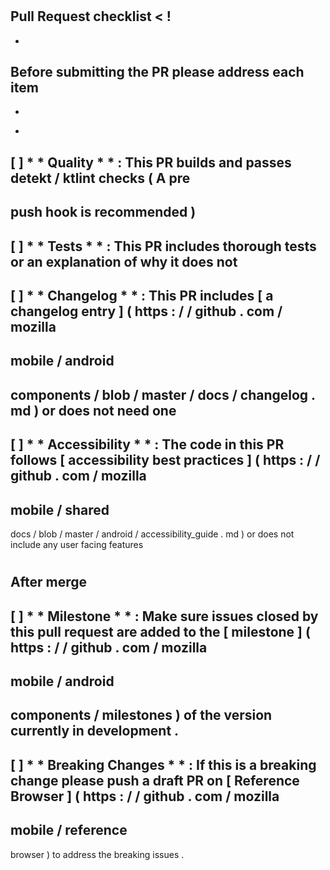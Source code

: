 #
#
#
Pull
Request
checklist
<
!
-
-
Before
submitting
the
PR
please
address
each
item
-
-
>
-
[
]
*
*
Quality
*
*
:
This
PR
builds
and
passes
detekt
/
ktlint
checks
(
A
pre
-
push
hook
is
recommended
)
-
[
]
*
*
Tests
*
*
:
This
PR
includes
thorough
tests
or
an
explanation
of
why
it
does
not
-
[
]
*
*
Changelog
*
*
:
This
PR
includes
[
a
changelog
entry
]
(
https
:
/
/
github
.
com
/
mozilla
-
mobile
/
android
-
components
/
blob
/
master
/
docs
/
changelog
.
md
)
or
does
not
need
one
-
[
]
*
*
Accessibility
*
*
:
The
code
in
this
PR
follows
[
accessibility
best
practices
]
(
https
:
/
/
github
.
com
/
mozilla
-
mobile
/
shared
-
docs
/
blob
/
master
/
android
/
accessibility_guide
.
md
)
or
does
not
include
any
user
facing
features
#
#
#
After
merge
-
[
]
*
*
Milestone
*
*
:
Make
sure
issues
closed
by
this
pull
request
are
added
to
the
[
milestone
]
(
https
:
/
/
github
.
com
/
mozilla
-
mobile
/
android
-
components
/
milestones
)
of
the
version
currently
in
development
.
-
[
]
*
*
Breaking
Changes
*
*
:
If
this
is
a
breaking
change
please
push
a
draft
PR
on
[
Reference
Browser
]
(
https
:
/
/
github
.
com
/
mozilla
-
mobile
/
reference
-
browser
)
to
address
the
breaking
issues
.
